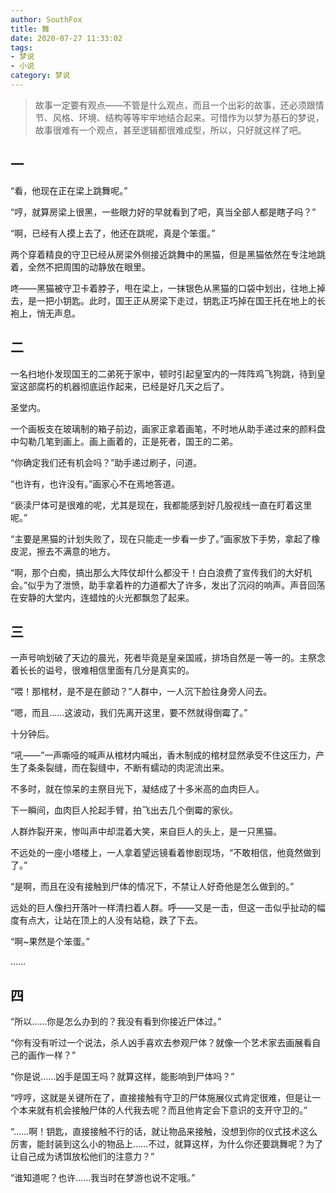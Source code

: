 ```yaml
---
author: SouthFox
title: 舞
date: 2020-07-27 11:33:02
tags:
- 梦说
- 小说
category: 梦说
---
```


> 故事一定要有观点——不管是什么观点，而且一个出彩的故事，还必须跟情节、风格、环境、结构等等牢牢地结合起来。可惜作为以梦为基石的梦说，故事很难有一个观点，甚至逻辑都很难成型，所以，只好就这样了吧。

<!---more--->

## 一

“看，他现在正在梁上跳舞呢。”

“哼，就算房梁上很黑，一些眼力好的早就看到了吧，真当全部人都是瞎子吗？”

“啊，已经有人摸上去了，他还在跳呢，真是个笨蛋。”

两个穿着精良的守卫已经从房梁外侧接近跳舞中的黑猫，但是黑猫依然在专注地跳着，全然不把周围的动静放在眼里。

咚——黑猫被守卫卡着脖子，甩在梁上，一抹银色从黑猫的口袋中划出，往地上掉去，是一把小钥匙。此时，国王正从房梁下走过，钥匙正巧掉在国王托在地上的长袍上，悄无声息。

## 二

一名扫地仆发现国王的二弟死于家中，顿时引起皇室内的一阵阵鸡飞狗跳，待到皇室这部腐朽的机器彻底运作起来，已经是好几天之后了。

圣堂内。

一个画板支在玻璃制的箱子前边，画家正拿着画笔，不时地从助手递过来的颜料盘中勾勒几笔到画上。画上画着的，正是死者，国王的二弟。

“你确定我们还有机会吗？”助手递过刷子，问道。

“也许有，也许没有。”画家心不在焉地答道。

“亵渎尸体可是很难的呢，尤其是现在，我都能感到好几股视线一直在盯着这里呢。”

“主要是黑猫的计划失败了，现在只能走一步看一步了。”画家放下手势，拿起了橡皮泥，擦去不满意的地方。

“啊，那个白痴，搞出那么大阵仗却什么都没干！白白浪费了宣传我们的大好机会。”似乎为了泄愤，助手拿着杵的力道都大了许多，发出了沉闷的响声。声音回荡在安静的大堂内，连蜡烛的火光都飘忽了起来。

## 三

一声号响划破了天边的晨光，死者毕竟是皇亲国戚，排场自然是一等一的。主祭念着长长的谥号，很难相信里面有几分是真实的。

“喂！那棺材，是不是在颤动？”人群中，一人沉下脸往身旁人问去。

“嗯，而且……这波动，我们先离开这里，要不然就得倒霉了。”

十分钟后。

“吼——”一声嘶哑的喊声从棺材内喊出，香木制成的棺材显然承受不住这压力，产生了条条裂缝，而在裂缝中，不断有蠕动的肉泥流出来。

不多时，就在惊呆的主祭目光下，凝结成了十多米高的血肉巨人。

下一瞬间，血肉巨人抡起手臂，拍飞出去几个倒霉的家伙。

人群炸裂开来，惨叫声中却混着大笑，来自巨人的头上，是一只黑猫。

不远处的一座小塔楼上，一人拿着望远镜看着惨剧现场，“不敢相信，他竟然做到了。”

“是啊，而且在没有接触到尸体的情况下，不禁让人好奇他是怎么做到的。”

远处的巨人像扫开落叶一样清扫着人群。呼——又是一击，但这一击似乎扯动的幅度有点大，让站在顶上的人没有站稳，跌了下去。

“啊~果然是个笨蛋。”

……



## 四

“所以……你是怎么办到的？我没有看到你接近尸体过。”

“你有没有听过一个说法，杀人凶手喜欢去参观尸体？就像一个艺术家去画展看自己的画作一样？”

“你是说……凶手是国王吗？就算这样，能影响到尸体吗？”

“哼哼，这就是关键所在了，直接接触有守卫的尸体施展仪式肯定很难，但是让一个本来就有机会接触尸体的人代我去呢？而且他肯定会下意识的支开守卫的。”

“……啊！钥匙，直接接触不行的话，就让物品来接触，没想到你的仪式技术这么厉害，能封装到这么小的物品上……不过，就算这样，为什么你还要跳舞呢？为了让自己成为诱饵放松他们的注意力？”

“谁知道呢？也许……我当时在梦游也说不定哦。”